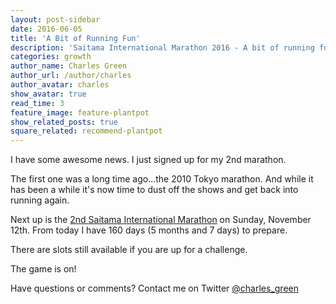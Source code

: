 ```yaml
---
layout: post-sidebar
date: 2016-06-05
title: 'A Bit of Running Fun'
description: 'Saitama International Marathon 2016 - A bit of running fun.'
categories: growth
author_name: Charles Green
author_url: /author/charles
author_avatar: charles
show_avatar: true
read_time: 3
feature_image: feature-plantpot
show_related_posts: true
square_related: recommend-plantpot
---
```



I have some awesome news. I just signed up for my 2nd marathon.

The first one was a long time ago...the 2010 Tokyo marathon. And while it has been a while it's now time to dust off the shows and get back into running again.

Next up is the [2nd Saitama International Marathon](http://saitama-international-marathon.jp/) on Sunday, November 12th. From today I have 160 days (5 months and 7 days) to prepare.

There are slots still available if you are up for a challenge.

The game is on!

Have questions or comments? Contact me on Twitter [@charles_green](https://twitter.com/charles_green)
